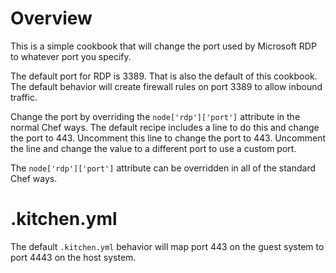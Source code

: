 # Overview

This is a simple cookbook that will change the port used by Microsoft RDP to whatever port you specify.

The default port for RDP is 3389.  That is also the default of this cookbook.  The default behavior will create firewall rules on port 3389 to allow inbound traffic.

Change the port by overriding the `node['rdp']['port']` attribute in the normal Chef ways.  The default recipe includes a line to do this and change the port to 443.  Uncomment this line to change the port to 443.  Uncomment the line and change the value to a different port to use a custom port.

The `node['rdp']['port']` attribute can be overridden in all of the standard Chef ways.

# .kitchen.yml

The default `.kitchen.yml` behavior will map port 443 on the guest system to port 4443 on the host system.
